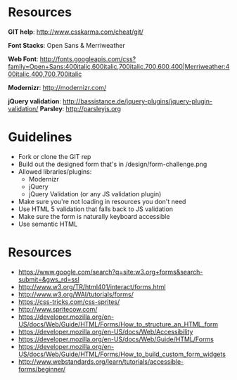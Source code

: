 # Resources

**GIT help**: http://www.csskarma.com/cheat/git/

**Font Stacks**: Open Sans & Merriweather

**Web Font**: http://fonts.googleapis.com/css?family=Open+Sans:400italic,600italic,700italic,700,600,400|Merriweather:400italic,400,700,700italic

**Modernizr**: http://modernizr.com/

**jQuery validation**: http://bassistance.de/jquery-plugins/jquery-plugin-validation/
**Parsley**: http://parsleyjs.org

# Guidelines
- Fork or clone the GIT rep
- Build out the designed form that's in /design/form-challenge.png
- Allowed libraries/plugins:
	- Modernizr
	- jQuery
	- jQuery Validation (or any JS validation plugin)
- Make sure you're not loading in resources you don't need
- Use HTML 5 validation that falls back to JS validation
- Make sure the form is naturally keyboard accessible
- Use semantic HTML

# Resources
- https://www.google.com/search?q=site:w3.org+forms&search-submit=&gws_rd=ssl
- http://www.w3.org/TR/html401/interact/forms.html
- http://www.w3.org/WAI/tutorials/forms/
- https://css-tricks.com/css-sprites/
- http://www.spritecow.com/
- https://developer.mozilla.org/en-US/docs/Web/Guide/HTML/Forms/How_to_structure_an_HTML_form
- https://developer.mozilla.org/en-US/docs/Web/Accessibility
- https://developer.mozilla.org/en-US/docs/Web/Guide/HTML/Forms
- https://developer.mozilla.org/en-US/docs/Web/Guide/HTML/Forms/How_to_build_custom_form_widgets
- http://www.webstandards.org/learn/tutorials/accessible-forms/beginner/